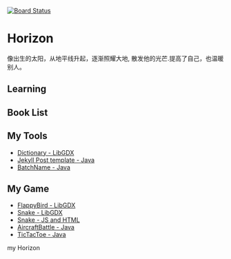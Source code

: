 [![Board Status](https://dev.azure.com/idearfree/7b1411de-ccbc-47e7-8660-3293ed152159/b025606b-ffbc-4f80-9901-2860524f483f/_apis/work/boardbadge/4e2686cc-c6d7-4048-9854-8ece266460ee)](https://dev.azure.com/idearfree/7b1411de-ccbc-47e7-8660-3293ed152159/_boards/board/t/b025606b-ffbc-4f80-9901-2860524f483f/Microsoft.RequirementCategory)
# Horizon

像出生的太阳，从地平线升起，逐渐照耀大地,
  散发他的光芒.提高了自己，也温暖别人。
  <div id="my-log" style="display: none;">
    <div onclick="$(this).hide()">
      <a href="#/docs/life/Horizon.md"> __h_o_r_i_z_o_n__ </a>
    </div>
  </div> 

## Learning

## Book List

## My Tools

* [Dictionary - LibGDX](https://github.com/zzzxb/Dictionary)
* [Jekyll Post template - Java](https://github.com/zzzxb/Blog-template-generation)
* [BatchName - Java](https://github.com/zzzxb/BatchName)

## My Game

* [FlappyBird - LibGDX](https://github.com/zzzxb/FlappyBird-imitation)
* [Snake - LibGDX](https://github.com/zzzxb/Snake-libgdx)
* [Snake - JS and HTML](https://zzzxb.github.io/Snake/)
* [AircraftBattle - Java](https://github.com/zzzxb/WeChat-AircraftBattle)
* [TicTacToe - Java](https://github.com/zzzxb/TicTacToe)

<div onclick="fun()" id="guide" display="none" >my Horizon</div>